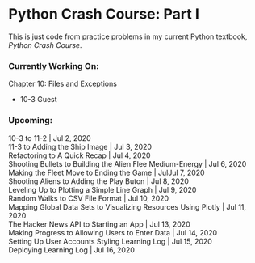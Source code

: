 # Python Crash Course: Part I
This is just code from practice problems in my current Python textbook, *Python Crash Course*. 
### Currently Working On:
Chapter 10: Files and Exceptions
* 10-3 Guest

### Upcoming:
10-3 to 11-2 | Jul 2, 2020  
11-3 to Adding the Ship Image | Jul 3, 2020  
Refactoring to A Quick Recap | Jul 4, 2020  
Shooting Bullets to Building the Alien Flee	Medium-Energy | Jul 6, 2020  
Making the Fleet Move to Ending the Game | JulJul 7, 2020  
Shooting Aliens to Adding the Play Buton | Jul 8, 2020  
Leveling Up to Plotting a Simple Line Graph | Jul 9, 2020  
Random Walks to CSV File Format | Jul 10, 2020  
Mapping Global Data Sets to Visualizing Resources Using Plotly | Jul 11, 2020  
The Hacker News API to Starting an App | Jul 13, 2020  
Making Progress to Allowing Users to Enter Data | Jul 14, 2020  
Setting Up User Accounts Styling Learning Log | Jul 15, 2020  
Deploying Learning Log | Jul 16, 2020  
